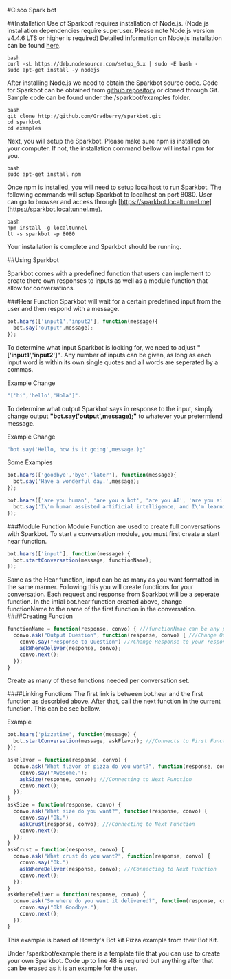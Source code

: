 #Cisco Spark bot

##Installation
Use of Sparkbot requires installation of Node.js. (Node.js installation dependencies require superuser. Please note Node.js version v4.4.6 LTS or higher is required) Detailed information on Node.js installation can be found [here](https://nodejs.org/en/download/package-manager/). 

```
bash
curl -sL https://deb.nodesource.com/setup_6.x | sudo -E bash -
sudo apt-get install -y nodejs
```

After installing Node.js we need to obtain the Sparkbot source code. Code for Sparkbot can be obtained from [github repository](https://github.com/TARAAI/Cisco-Spark-Bot) or cloned through Git. Sample code can be found under the /sparkbot/examples folder.

```
bash
git clone http://github.com/Gradberry/sparkbot.git
cd sparkbot
cd examples
```

Next, you will setup the Sparkbot. Please make sure npm is installed on your computer. If not, the installation command bellow will install npm for you.
```
bash
sudo apt-get install npm
```

Once npm is installed, you will need to setup localhost to run Sparkbot. The following commands will setup Sparkbot to localhost on port 8080. User can go to browser and access through [https://sparkbot.localtunnel.me](https://sparkbot.localtunnel.me).

```
bash
npm install -g localtunnel
lt -s sparkbot -p 8080
```

Your installation is complete and Sparkbot should be running.

##Using Sparkbot

Sparkbot comes with a predefined function that users can implement to create there own responses to inputs as well as a module function that allow for conversations. 

###Hear Function
Sparkbot will wait for a certain predefined input from the user and then respond with a message.  
```javascript
bot.hears(['input1','input2'], function(message){
  bot.say('output',message);
});
```
To determine what input Sparkbot is looking for, we need to adjust **"['input1','input2']"**. Any number of inputs can be given, as long as each input word is within its own single quotes and all words are seperated by a commas. 

Example Change
```javascript
"['hi','hello','Hola']".
```

To determine what output Sparkbot says in response to the input, simply change output **"bot.say('output',message);"** to whatever your pretermiend message.

Example Change 
```javascript
"bot.say('Hello, how is it going',message.);"
```

Some Examples
```javascript
bot.hears(['goodbye','bye','later'], function(message){
  bot.say('Have a wonderful day.',message);
});
```
```javascript
bot.hears(['are you human', 'are you a bot', 'are you AI', 'are you ai'], function(message) {
  bot.say('I\'m human assisted artificial intelligence, and I\'m learning to become a better team member, everyday! Let me know how I can help :)', message);
});
```
###Module Function
Module Function are used to create full conversations with Sparkbot. To start a conversation module, you must first create a start hear function.
```javascript
bot.hears(['input'], function(message) {
  bot.startConversation(message, functionName);
});
```
Same as the Hear function, input can be as many as you want formatted in the same manner. Following this you will create functions for your conversation. Each request and response from Sparkbot will be a seperate function. In the intial bot.hear function created above, change functionName to the name of the first function in the conversation. 
####Creating Function
```javascript
functionName = function(response, convo) { ///functionNmae can be any pretermined Name
  convo.ask("Output Question", function(response, convo) { ///Change Output Question to your question
    convo.say("Response to Question") ///Change Response to your response
    askWhereDeliver(response, convo);
    convo.next();
  });
}
```
Create as many of these functions needed per conversation set.

####Linking Functions
The first link is between bot.hear and the first function as descrbied above. After that, call the next function in the current function. This can be see bellow. 

Example
```javascript
bot.hears('pizzatime', function(message) {
  bot.startConversation(message, askFlavor); ///Connects to First Function
});

askFlavor = function(response, convo) {
  convo.ask("What flavor of pizza do you want?", function(response, convo) {
    convo.say("Awesome.");
    askSize(response, convo); ///Connecting to Next Function
    convo.next();
  });
}
askSize = function(response, convo) {
  convo.ask("What size do you want?", function(response, convo) {
    convo.say("Ok.")
    askCrust(response, convo); ///Connecting to Next Function
    convo.next();
  });
}
askCrust = function(response, convo) {
  convo.ask("What crust do you want?", function(response, convo) {
    convo.say("Ok.")
    askWhereDeliver(response, convo); ///Connecting to Next Function
    convo.next();
  });
}
askWhereDeliver = function(response, convo) {
  convo.ask("So where do you want it delivered?", function(response, convo) {
    convo.say("Ok! Goodbye.");
    convo.next();
  });
}
``` 
This example is based of Howdy's Bot kit Pizza example from their Bot Kit. 

Under /sparkbot/example there is a template file that you can use to create your own Sparkbot. Code up to line 48 is reqiured but anything after that can be erased as it is an example for the user. 
